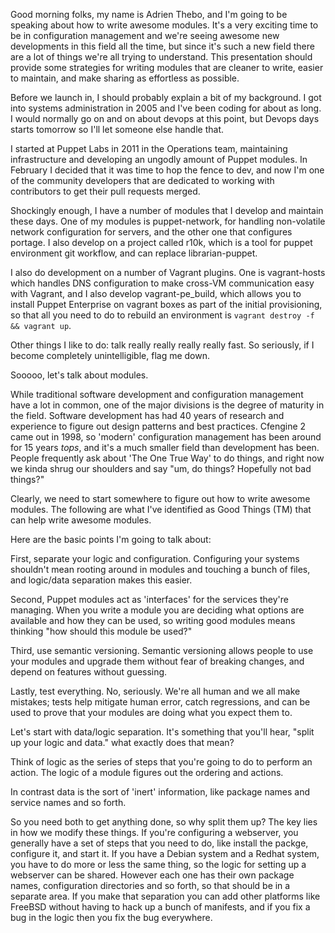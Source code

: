 Good morning folks, my name is Adrien Thebo, and I'm going to be speaking about
how to write awesome modules. It's a very exciting time to be in configuration
management and we're seeing awesome new developments in this field all the time,
but since it's such a new field there are a lot of things we're all trying to
understand. This presentation should provide some strategies for writing modules
that are cleaner to write, easier to maintain, and make sharing as effortless as
possible.

Before we launch in, I should probably explain a bit of my background. I got
into systems administration in 2005 and I've been coding for about as long.
I would normally go on and on about devops at this point, but Devops days starts
tomorrow so I'll let someone else handle that.

I started at Puppet Labs in 2011 in the Operations team, maintaining
infrastructure and developing an ungodly amount of Puppet modules. In February I
decided that it was time to hop the fence to dev, and now I'm one of the
community developers that are dedicated to working with contributors to get
their pull requests merged.

Shockingly enough, I have a number of modules that I develop and maintain these
days. One of my modules is puppet-network, for handling non-volatile network
configuration for servers, and the other one that configures portage. I also
develop on a project called r10k, which is a tool for puppet environment git
workflow, and can replace librarian-puppet.

I also do development on a number of Vagrant plugins. One is vagrant-hosts which
handles DNS configuration to make cross-VM communication easy with Vagrant, and
I also develop vagrant-pe\_build, which allows you to install Puppet Enterprise
on vagrant boxes as part of the initial provisioning, so that all you need to do
to rebuild an environment is `vagrant destroy -f && vagrant up`.

Other things I like to do: talk really really really really fast. So seriously,
if I become completely unintelligible, flag me down.

Sooooo, let's talk about modules.

While traditional software development and configuration management have a lot
in common, one of the major divisions is the degree of maturity in the field.
Software development has had 40 years of research and experience to figure out
design patterns and best practices. Cfengine 2 came out in 1998, so 'modern'
configuration management has been around for 15 years *tops*, and it's a much
smaller field than development has been. People frequently ask about 'The One
True Way' to do things, and right now we kinda shrug our shoulders and say "um,
do things? Hopefully not bad things?"

Clearly, we need to start somewhere to figure out how to write awesome modules.
The following are what I've identified as Good Things (TM) that can help write
awesome modules.

Here are the basic points I'm going to talk about:

First, separate your logic and configuration. Configuring your systems shouldn't
mean rooting around in modules and touching a bunch of files, and logic/data
separation makes this easier.

Second, Puppet modules act as 'interfaces' for the services they're managing.
When you write a module you are deciding what options are available and how
they can be used, so writing good modules means thinking "how should this module
be used?"

Third, use semantic versioning. Semantic versioning allows people to use your
modules and upgrade them without fear of breaking changes, and depend on
features without guessing.

Lastly, test everything. No, seriously. We're all human and we all make
mistakes; tests help mitigate human error, catch regressions, and can be used to
prove that your modules are doing what you expect them to.

Let's start with data/logic separation. It's something that you'll hear, "split
up your logic and data." what exactly does that mean?

Think of logic as the series of steps that you're going to do to perform an
action. The logic of a module figures out the ordering and actions.

In contrast data is the sort of 'inert' information, like package names and
service names and so forth.

So you need both to get anything done, so why split them up? The key lies in how
we modify these things. If you're configuring a webserver, you generally have a
set of steps that you need to do, like install the packge, configure it, and
start it. If you have a Debian system and a Redhat system, you have to do more
or less the same thing, so the logic for setting up a webserver can be shared.
However each one has their own package names, configuration directories and so
forth, so that should be in a separate area. If you make that separation you can
add other platforms like FreeBSD without having to hack up a bunch of manifests,
and if you fix a bug in the logic then you fix the bug everywhere.

